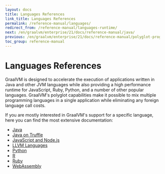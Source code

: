 ```yaml
---
layout: docs
title: Languages References
link_title: Languages References
permalink: /reference-manual/languages/
redirect_from: /reference-manual/languages-runtime/
next: /en/graalvm/enterprise/21/docs/reference-manual/java/
previous: /en/graalvm/enterprise/21/docs/reference-manual/polyglot-programming/
toc_group: reference-manual
---
```


# Languages References

GraalVM is designed to accelerate the execution of applications written in Java and other JVM languages while also providing a high performance runtime for JavaScript, Ruby, Python, and a number of other popular languages.
GraalVM's polyglot capabilities make it possible to mix multiple programming languages in a single application while eliminating any foreign language call costs.

If you are mostly interested in GraalVM's support for a specific language, here you can find the most extensive documentation:
* [Java](java/README.md)
* [Java on Truffle](java-on-truffle/README.md)
* [JavaScript and Node.js](js/README.md)
* [LLVM Languages](llvm/README.md)
* [Python](python/README.md)
* [R](r/README.md)
* [Ruby](ruby/README.md)
* [WebAssembly](wasm/README.md)
